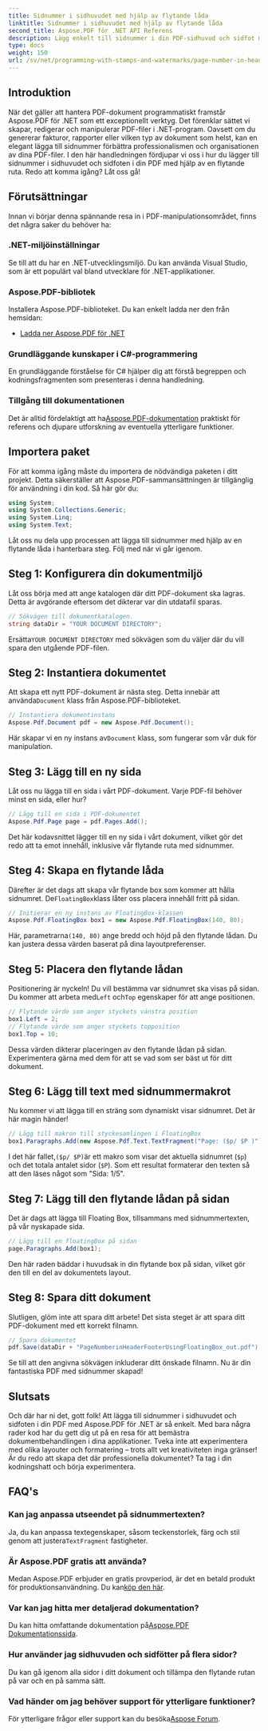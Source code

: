 ```yaml
---
title: Sidnummer i sidhuvudet med hjälp av flytande låda
linktitle: Sidnummer i sidhuvudet med hjälp av flytande låda
second_title: Aspose.PDF för .NET API Referens
description: Lägg enkelt till sidnummer i din PDF-sidhuvud och sidfot med hjälp av en flytande låda med Aspose.PDF för .NET i denna steg-för-steg handledning.
type: docs
weight: 150
url: /sv/net/programming-with-stamps-and-watermarks/page-number-in-header-footer-using-floating-box/
---
```

## Introduktion

När det gäller att hantera PDF-dokument programmatiskt framstår Aspose.PDF för .NET som ett exceptionellt verktyg. Det förenklar sättet vi skapar, redigerar och manipulerar PDF-filer i .NET-program. Oavsett om du genererar fakturor, rapporter eller vilken typ av dokument som helst, kan en elegant lägga till sidnummer förbättra professionalismen och organisationen av dina PDF-filer. I den här handledningen fördjupar vi oss i hur du lägger till sidnummer i sidhuvudet och sidfoten i din PDF med hjälp av en flytande ruta. Redo att komma igång? Låt oss gå!

## Förutsättningar

Innan vi börjar denna spännande resa in i PDF-manipulationsområdet, finns det några saker du behöver ha:

### .NET-miljöinställningar
Se till att du har en .NET-utvecklingsmiljö. Du kan använda Visual Studio, som är ett populärt val bland utvecklare för .NET-applikationer.

### Aspose.PDF-bibliotek
Installera Aspose.PDF-biblioteket. Du kan enkelt ladda ner den från hemsidan:

- [Ladda ner Aspose.PDF för .NET](https://releases.aspose.com/pdf/net/)

### Grundläggande kunskaper i C#-programmering
En grundläggande förståelse för C# hjälper dig att förstå begreppen och kodningsfragmenten som presenteras i denna handledning.

### Tillgång till dokumentationen
 Det är alltid fördelaktigt att ha[Aspose.PDF-dokumentation](https://reference.aspose.com/pdf/net/) praktiskt för referens och djupare utforskning av eventuella ytterligare funktioner.

## Importera paket

För att komma igång måste du importera de nödvändiga paketen i ditt projekt. Detta säkerställer att Aspose.PDF-sammansättningen är tillgänglig för användning i din kod. Så här gör du:

```csharp
using System;
using System.Collections.Generic;
using System.Linq;
using System.Text;
```

Låt oss nu dela upp processen att lägga till sidnummer med hjälp av en flytande låda i hanterbara steg. Följ med när vi går igenom.

## Steg 1: Konfigurera din dokumentmiljö

Låt oss börja med att ange katalogen där ditt PDF-dokument ska lagras. Detta är avgörande eftersom det dikterar var din utdatafil sparas.

```csharp
// Sökvägen till dokumentkatalogen.
string dataDir = "YOUR DOCUMENT DIRECTORY";
```

 Ersätta`YOUR DOCUMENT DIRECTORY` med sökvägen som du väljer där du vill spara den utgående PDF-filen.

## Steg 2: Instantiera dokumentet

 Att skapa ett nytt PDF-dokument är nästa steg. Detta innebär att använda`Document` klass från Aspose.PDF-biblioteket.

```csharp
// Instantiera dokumentinstans
Aspose.Pdf.Document pdf = new Aspose.Pdf.Document();
```
 Här skapar vi en ny instans av`Document` klass, som fungerar som vår duk för manipulation.

## Steg 3: Lägg till en ny sida

Låt oss nu lägga till en sida i vårt PDF-dokument. Varje PDF-fil behöver minst en sida, eller hur?

```csharp
// Lägg till en sida i PDF-dokumentet
Aspose.Pdf.Page page = pdf.Pages.Add();
```
Det här kodavsnittet lägger till en ny sida i vårt dokument, vilket gör det redo att ta emot innehåll, inklusive vår flytande ruta med sidnummer.

## Steg 4: Skapa en flytande låda

 Därefter är det dags att skapa vår flytande box som kommer att hålla sidnumret. De`FloatingBox`klass låter oss placera innehåll fritt på sidan.

```csharp
// Initierar en ny instans av FloatingBox-klassen
Aspose.Pdf.FloatingBox box1 = new Aspose.Pdf.FloatingBox(140, 80);
```
 Här, parametrarna`(140, 80)` ange bredd och höjd på den flytande lådan. Du kan justera dessa värden baserat på dina layoutpreferenser.

## Steg 5: Placera den flytande lådan

 Positionering är nyckeln! Du vill bestämma var sidnumret ska visas på sidan. Du kommer att arbeta med`Left` och`Top` egenskaper för att ange positionen.

```csharp
// Flytande värde som anger styckets vänstra position
box1.Left = 2;
// Flytande värde som anger styckets topposition
box1.Top = 10;
```
Dessa värden dikterar placeringen av den flytande lådan på sidan. Experimentera gärna med dem för att se vad som ser bäst ut för ditt dokument.

## Steg 6: Lägg till text med sidnummermakrot

Nu kommer vi att lägga till en sträng som dynamiskt visar sidnumret. Det är här magin händer!

```csharp
// Lägg till makron till styckesamlingen i FloatingBox
box1.Paragraphs.Add(new Aspose.Pdf.Text.TextFragment("Page: ($p/ $P )"));
```
 I det här fallet,`($p/ $P)`är ett makro som visar det aktuella sidnumret (`$p`) och det totala antalet sidor (`$P`). Som ett resultat formaterar den texten så att den läses något som "Sida: 1/5".

## Steg 7: Lägg till den flytande lådan på sidan

Det är dags att lägga till Floating Box, tillsammans med sidnummertexten, på vår nyskapade sida.

```csharp
// Lägg till en floatingBox på sidan
page.Paragraphs.Add(box1);
```
Den här raden bäddar i huvudsak in din flytande box på sidan, vilket gör den till en del av dokumentets layout. 

## Steg 8: Spara ditt dokument

Slutligen, glöm inte att spara ditt arbete! Det sista steget är att spara ditt PDF-dokument med ett korrekt filnamn.

```csharp
// Spara dokumentet
pdf.Save(dataDir + "PageNumberinHeaderFooterUsingFloatingBox_out.pdf");
```
Se till att den angivna sökvägen inkluderar ditt önskade filnamn. Nu är din fantastiska PDF med sidnummer skapad! 

## Slutsats

Och där har ni det, gott folk! Att lägga till sidnummer i sidhuvudet och sidfoten i din PDF med Aspose.PDF för .NET är så enkelt. Med bara några rader kod har du gett dig ut på en resa för att bemästra dokumentbehandlingen i dina applikationer. Tveka inte att experimentera med olika layouter och formatering – trots allt vet kreativiteten inga gränser! Är du redo att skapa det där professionella dokumentet? Ta tag i din kodningshatt och börja experimentera.

## FAQ's

### Kan jag anpassa utseendet på sidnummertexten?  
 Ja, du kan anpassa textegenskaper, såsom teckenstorlek, färg och stil genom att justera`TextFragment` fastigheter.

### Är Aspose.PDF gratis att använda?  
 Medan Aspose.PDF erbjuder en gratis provperiod, är det en betald produkt för produktionsanvändning. Du kan[köp den här](https://purchase.aspose.com/buy).

### Var kan jag hitta mer detaljerad dokumentation?  
 Du kan hitta omfattande dokumentation på[Aspose.PDF Dokumentationssida](https://reference.aspose.com/pdf/net/).

### Hur använder jag sidhuvuden och sidfötter på flera sidor?  
Du kan gå igenom alla sidor i ditt dokument och tillämpa den flytande rutan på var och en på samma sätt.

### Vad händer om jag behöver support för ytterligare funktioner?  
För ytterligare frågor eller support kan du besöka[Aspose Forum](https://forum.aspose.com/c/pdf/10).